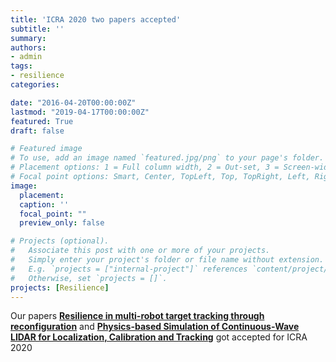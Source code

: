 ```yaml
---
title: 'ICRA 2020 two papers accepted'
subtitle: ''
summary: 
authors:
- admin
tags:
- resilience
categories:

date: "2016-04-20T00:00:00Z"
lastmod: "2019-04-17T00:00:00Z"
featured: True
draft: false

# Featured image
# To use, add an image named `featured.jpg/png` to your page's folder.
# Placement options: 1 = Full column width, 2 = Out-set, 3 = Screen-width
# Focal point options: Smart, Center, TopLeft, Top, TopRight, Left, Right, BottomLeft, Bottom, BottomRight
image:
  placement:
  caption: ''
  focal_point: ""
  preview_only: false

# Projects (optional).
#   Associate this post with one or more of your projects.
#   Simply enter your project's folder or file name without extension.
#   E.g. `projects = ["internal-project"]` references `content/project/deep-learning/index.md`.
#   Otherwise, set `projects = []`.
projects: [Resilience]
---
```

Our papers [**Resilience in multi-robot target tracking through reconfiguration**](https://arxiv.org/pdf/1910.01300) and [**Physics-based Simulation of Continuous-Wave LIDAR for Localization, Calibration and Tracking**](https://arxiv.org/pdf/1912.01652) got accepted for ICRA 2020
